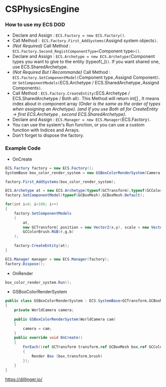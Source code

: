 # CSPhysicsEngine
  
  
### How to use my ECS DOD
- Declare and Assign : `ECS.Factory = new ECS.Factory()`.
- Call Method :` ECS.Factory.First_AddSystems(`Assignd system objects`)`.
- *(Not Required)* Call Method : `ECS.Factory.Second_RegistComponentType<`Component type`>()`.
- Declare and Assign : `ECS.Archetype = new ECS.Archetype(`Component types you want to give to the entity (typeof(_))`)`.
	If you want shared one, use ECS.SharedArchetype.
- *(Not Required But I Recommande)* Call Method : `ECS.Factory.SetComponentModel(`Component type` , `Assignd Component`)`.
	or `SetComponentModels(`ECS.Archetype / ECS.SharedArchetype` , `Assignd Components`)`.
- Call Method : `ECS.Factory.CreateEntity(`ECS.Archetype / ECS.SharedArchetype / Both all`)`.
	This Method will return int[] , It means index about in component array *(Order is the same as the order of types when assigning an Archetype)*.
	*(and If you use Both all for CreateEntity -> first ECS.Archetype , second ECS.SharedArchetype)*.
- Declare and Assign : `ECS.Manager = new ECS.Manager(`ECS.Factory`)`.
- You can use the system's Run function, or you can use a custom function with Indices and Arrays.
- Don't forget to dispose the factory.


### Example Code

- OnCreate
```cs
ECS.Factory factory = new ECS.Factory();
SystemBase box_color_render_system = new GSBoxColorRenderSystem(Camera);

factory.First_AddSystems(box_color_render_system);

ECS.Archetype at = new ECS.Archetype(typeof(GCTransform),typeof(GCColorBrush),typeof(GCBoxMesh));
factory.SetComponentModel(typeof(GCBoxMesh),GCBoxMesh.Default);

for(int i=0; i<100; i++)
{
	factory.SetComponentModels
	(
		at,
		new GCTransform{ position = new Vector2(x,y), scale = new Vector2(sizex,sizey) },
		GCColorBrush.RGB(r,g,b)
	);
	
	factory.CreateEntity(at);
}

ECS.Manager manager = new ECS.Manager(factory);
factory.Dispose();
```
- OnRender
```cs
box_color_render_system.Run();
```
- GSBoxColorRenderSystem
```cs
public class GSBoxColorRenderSystem : ECS.SystemBase<GCTransform,GCBoxMesh,GCColorBrush>
{
	private WorldCamera camera;
	
	public GSBoxColorRenderSystem(WorldCamera cam)
	{
		camera = cam;
	}
	public override void OnCreate()
	{
		ForEach((ref GCTransform transform,ref GCBoxMesh box,ref GCColorBrush brush) =>
		{
			Render Box (box,transform,brush)
		});
	}
}
```

https://dillinger.io/
